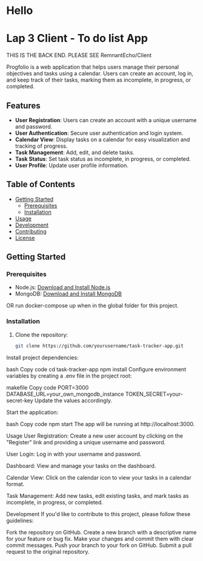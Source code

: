# Hello
# Lap 3 Client - To do list App


THIS IS THE BACK END. PLEASE SEE  RemnantEcho/Client

Progfolio is a web application that helps users manage their personal objectives and tasks using a calendar. Users can create an account, log in, and keep track of their tasks, marking them as incomplete, in progress, or completed.

## Features

- **User Registration**: Users can create an account with a unique username and password.
- **User Authentication**: Secure user authentication and login system.
- **Calendar View**: Display tasks on a calendar for easy visualization and tracking of progress.
- **Task Management**: Add, edit, and delete tasks.
- **Task Status**: Set task status as incomplete, in progress, or completed.
- **User Profile**: Update user profile information.

## Table of Contents

- [Getting Started](#getting-started)
  - [Prerequisites](#prerequisites)
  - [Installation](#installation)
- [Usage](#usage)
- [Development](#development)
- [Contributing](#contributing)
- [License](#license)

## Getting Started

### Prerequisites

- Node.js: [Download and Install Node.js](https://nodejs.org/)
- MongoDB: [Download and Install MongoDB](https://www.mongodb.com/try/download/community)

OR run docker-compose up when in the global folder for this project.

### Installation

1. Clone the repository:

   ```bash
   git clone https://github.com/yourusername/task-tracker-app.git
Install project dependencies:

bash
Copy code
cd task-tracker-app
npm install
Configure environment variables by creating a .env file in the project root:

makefile
Copy code
PORT=3000
DATABASE_URL=your_own_mongodb_instance
TOKEN_SECRET=your-secret-key
Update the values accordingly.

Start the application:

bash
Copy code
npm start
The app will be running at http://localhost:3000.

Usage
User Registration: Create a new user account by clicking on the "Register" link and providing a unique username and password.

User Login: Log in with your username and password.

Dashboard: View and manage your tasks on the dashboard.

Calendar View: Click on the calendar icon to view your tasks in a calendar format.

Task Management: Add new tasks, edit existing tasks, and mark tasks as incomplete, in progress, or completed.

Development
If you'd like to contribute to this project, please follow these guidelines:

Fork the repository on GitHub.
Create a new branch with a descriptive name for your feature or bug fix.
Make your changes and commit them with clear commit messages.
Push your branch to your fork on GitHub.
Submit a pull request to the original repository.
